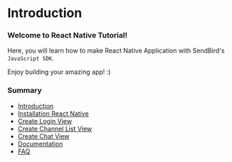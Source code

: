 Introduction
=============
### Welcome to React Native Tutorial!  

Here, you will learn how to make React Native Application with SendBird's `JavaScript SDK`.  

Enjoy building your amazing app! :)

### Summary

* [Introduction](README.md)
* [Installation React Native](react_native.md)
* [Create Login View](create_login.md)
* [Create Channel List View](create_channel_list.md)
* [Create Chat View](create_chat_view.md)
* [Documentation](https://sendbird.gitbooks.io/sendbird-javascript-sdk/content/)
* [FAQ](http:/help.sendbird.com)

